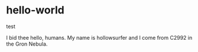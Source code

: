 # hello-world
test

I bid thee hello, humans. My name is hollowsurfer and I come from C2992 in the Gron Nebula. 
